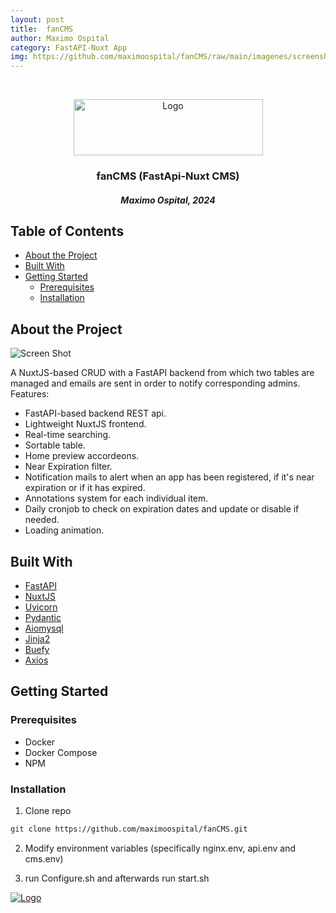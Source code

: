 ```yaml
---
layout: post
title:  fanCMS
author: Maximo Ospital
category: FastAPI-Nuxt App
img: https://github.com/maximoospital/fanCMS/raw/main/imagenes/screenshot.png
---
```


<br/>
<p align="center">
  <a href="https://github.com/maximoospital/fanCMS">
    <img src="imagenes/logo.png" alt="Logo" width="303" height="90">
  </a>

  <h3 align="center">fanCMS (FastApi-Nuxt CMS)</h3> 
  <h5 align="center">Maximo Ospital, 2024</h5>
</p>

## Table of Contents
* [About the Project](#About-The-Project)
* [Built With](#Built-With)
* [Getting Started](#getting-started)
  * [Prerequisites](#prerequisites)
  * [Installation](#Installation)

## About the Project

![Screen Shot](imagenes/screenshot.png)

A NuxtJS-based CRUD with a FastAPI backend from which two tables are managed and emails are sent in order to notify corresponding admins.
Features:
- FastAPI-based backend REST api.
- Lightweight NuxtJS frontend.
- Real-time searching.
- Sortable table.
- Home preview accordeons.
- Near Expiration filter.
- Notification mails to alert when an app has been registered, if it's near expiration or if it has expired.
- Annotations system for each individual item.
- Daily cronjob to check on expiration dates and update or disable if needed.
- Loading animation.
 
## Built With
* [FastAPI](https://fastapi.tiangolo.com/)
* [NuxtJS](https://nuxt.com/)
* [Uvicorn](https://www.uvicorn.org/)
* [Pydantic](https://pydantic.dev/)
* [Aiomysql](https://pypi.org/project/aiomysql/)
* [Jinja2](https://jinja.palletsprojects.com/en/3.1.x/)
* [Buefy](https://buefy.org/)
* [Axios](https://axios-http.com/)
## Getting Started

### Prerequisites
- Docker
- Docker Compose
- NPM

### Installation

1. Clone repo
```sh
git clone https://github.com/maximoospital/fanCMS.git
```

2. Modify environment variables (specifically nginx.env, api.env and cms.env)

3. run Configure.sh and afterwards run start.sh


[![Logo](https://i.imgur.com/XlF4lM5.png)](https://github.com/maximoospital) 
